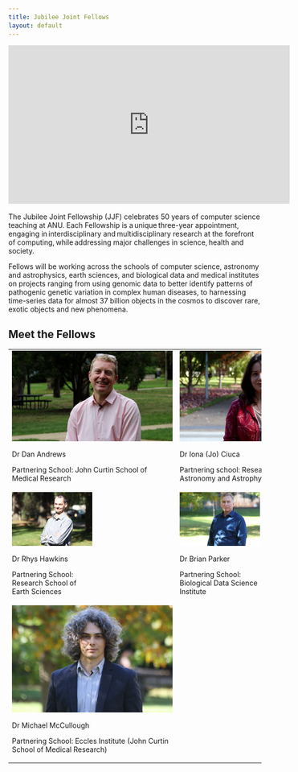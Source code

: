 ```yaml
---
title: Jubilee Joint Fellows
layout: default
---
```


<iframe width="560" height="315" src="https://www.youtube.com/embed/ZwaHX23LhBI" title="YouTube video player" frameborder="0" allow="accelerometer; autoplay; clipboard-write; encrypted-media; gyroscope; picture-in-picture" allowfullscreen></iframe>

The Jubilee Joint Fellowship (JJF) celebrates 50 years of computer science teaching at ANU. Each Fellowship is a unique three-year appointment, engaging in interdisciplinary and multidisciplinary research at the forefront of computing, while addressing major challenges in science, health and society. 

Fellows will be working across the schools of computer science, astronomy and astrophysics, earth sciences, and biological data and medical institutes on projects ranging from using genomic data to better identify patterns of pathogenic genetic variation in complex human diseases, to harnessing time-series data for almost 37 billion objects in the cosmos to discover rare, exotic objects and new phenomena.   

## Meet the Fellows 

<table class="fixed">
  <col width="400"/>
  <col width="400"/>
  <tr>
    <td> <!-- Dan Andrews -->
        <div class="card" style="width: 20rem;">
          <a href="" title="" class="card-image hover-overlay" target="_blank">
          <img src="DanAndrews.jpg" alt="" class="img-responsive">
          </a>  
          <div class="card-text">
            <p>Dr Dan Andrews</p>
            <!-- <h4><a href="" target="_blank">Dr Dan Andrews</a></h4> -->
            <div class="card-desription">
              <p>Partnering School: John Curtin School of Medical Research</p>
            </div>
          </div>
        </div>
    </td>
    <td> <!-- Dr Iona (Jo) Ciuca -->
        <div class="card" style="width: 20rem;">
          <a href="" title="" class="card-image hover-overlay" target="_blank">
          <img src="JoCiuca.jpg" alt="" class="img-responsive">
          </a>  
          <div class="card-text">
            <p>Dr Iona (Jo) Ciuca</p>
            <!-- <h4><a href="" target="_blank">Dr Iona (Jo) Ciuca </a></h4> -->
            <div class="card-desription">
              <p>Partnering school: Research School of Astronomy and Astrophysics</p>
            </div>
          </div>
        </div>
    </td>
 </tr>
 <tr>
    <td> <!-- Dr Rhys Hawkins -->
        <div class="card" style="width: 10rem;">
          <a href="" title="" class="card-image hover-overlay" target="_blank">
          <img src="RhysHawkins.jpg" alt="" class="img-responsive">
          </a>  
          <div class="card-text">
            <p>Dr Rhys Hawkins</p>
            <!-- <h4><a href="" target="_blank">Dr Rhys Hawkins</a></h4> -->
            <div class="card-desription">
              <p>Partnering School: Research School of Earth Sciences</p>
            </div>
          </div>
        </div>
    </td>
     <td> <!-- Dr Brian Parker -->
        <div class="card" style="width: 10rem;">
          <a href="" title="" class="card-image hover-overlay" target="_blank">
          <img src="BrianParker.jpg" alt="" class="img-responsive">
          </a>  
          <div class="card-text">
            <p>Dr Brian Parker</p>
            <!-- <h4><a href="" target="_blank">Dr Brian Parker</a></h4> -->
            <div class="card-desription">
              <p>Partnering School: Biological Data Science Institute</p>
            </div>
          </div>
        </div>
    </td>   
 </tr>
 <tr>
    <td> <!-- Dr Michael McCullough -->
        <div class="card" style="width: 20rem;">
          <a href="" title="" class="card-image hover-overlay" target="_blank">
          <img src="MichaelMcCullough.jpg" alt="" class="img-responsive">
          </a>  
          <div class="card-text">
            <p>Dr Michael McCullough</p>
            <!-- <h4><a href="" target="_blank">Dr Michael McCullough</a></h4> -->
            <div class="card-desription">
              <p>Partnering School: Eccles Institute (John Curtin School of Medical Research)</p>
            </div>
          </div>
        </div>
    </td>
 </tr>
</table> 
